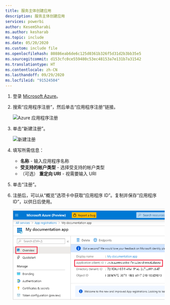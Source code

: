 ```yaml
---
title: 服务主体创建应用
description: 服务主体创建应用
services: powerbi
author: KesemSharabi
ms.author: kesharab
ms.topic: include
ms.date: 05/20/2020
ms.custom: include file
ms.openlocfilehash: 80886eab6de6c125d0361b326f5d31d2b3bb35e5
ms.sourcegitcommit: d153cfc0ce559480c53ec48153a7e131b7a31542
ms.translationtype: HT
ms.contentlocale: zh-CN
ms.lasthandoff: 09/29/2020
ms.locfileid: "91524504"
---
```

1. 登录 [Microsoft Azure](https://ms.portal.azure.com/#allservices)。

2. 搜索“应用程序注册”，然后单击“应用程序注册”链接。

    ![Azure 应用程序注册](media/embedded-service-principal/azure-app-registration.png)

3. 单击“新建注册”。

    ![新建注册](media/embedded-service-principal/new-registration.png)

4. 填写所需信息：
    * **名称** - 输入应用程序名称
    * **受支持的帐户类型** - 选择受支持的帐户类型
    * （可选） **重定向 URI** - 视需要输入 URI

5. 单击“注册”。

6. 注册后，可以从“概览”选项卡中获取“应用程序 ID”。复制并保存“应用程序 ID”，以供日后使用。

    ![展示在“概述”选项卡中获取应用程序 ID 的位置的屏幕截图。](media/embedded-service-principal/application-id.png)